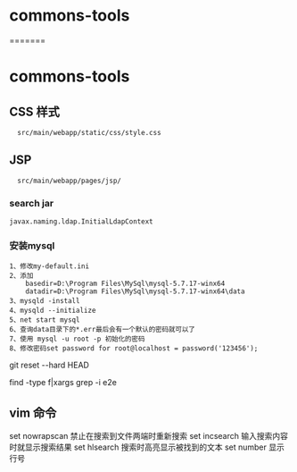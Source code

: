 
# commons-tools
=======
# commons-tools

## CSS 样式
`````
  src/main/webapp/static/css/style.css
`````

## JSP 
`````
  src/main/webapp/pages/jsp/
`````

### search jar 
````
javax.naming.ldap.InitialLdapContext
````

### 安装mysql
````
1、修改my-default.ini
2、添加
	basedir=D:\Program Files\MySql\mysql-5.7.17-winx64
	datadir=D:\Program Files\MySql\mysql-5.7.17-winx64\data
3、mysqld -install
4、mysqld --initialize 
5、net start mysql
6、查询data目录下的*.err最后会有一个默认的密码就可以了
7、使用 mysql -u root -p 初始化的密码
8、修改密码set password for root@localhost = password('123456');
````




git reset --hard  HEAD

find -type f|xargs grep -i e2e

## vim 命令
set nowrapscan  禁止在搜索到文件两端时重新搜索
set incsearch  输入搜索内容时就显示搜索结果
set hlsearch   搜索时高亮显示被找到的文本
set number  显示行号
